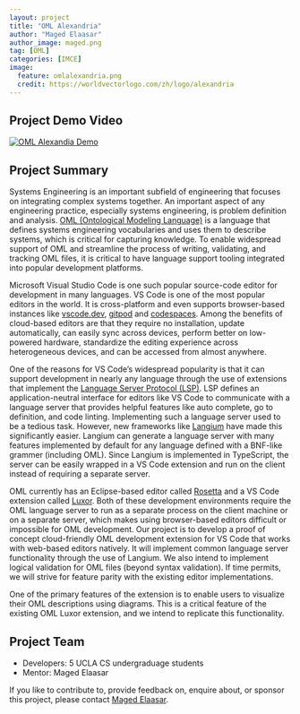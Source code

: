 ```yaml
---
layout: project
title: "OML Alexandria"
author: "Maged Elaasar"
author_image: maged.png
tag: [OML]
categories: [IMCE]
image:
  feature: omlalexandria.png
  credit: https://worldvectorlogo.com/zh/logo/alexandria
---
```


## Project Demo Video

[![OML Alexandia Demo](https://img.youtube.com/vi/iWXTjC5SzmY/0.jpg)](https://www.youtube.com/watch?v=iWXTjC5SzmY)


## Project Summary

Systems Engineering is an important subfield of engineering that focuses on integrating complex systems together. An important aspect of any engineering practice, especially systems engineering, is problem definition and analysis. [OML (Ontological Modeling Language)](https://github.com/opencaesar/oml) is a language that defines systems engineering vocabularies and uses them to describe systems, which is critical for capturing knowledge. To enable widespread support of OML and streamline the process of writing, validating, and tracking OML files, it is critical to have language support tooling integrated into popular development platforms. 

Microsoft Visual Studio Code is one such popular source-code editor for development in many languages. VS Code is one of the most popular editors in the world. It is cross-platform and even supports browser-based instances like [vscode.dev](https://vscode.dev/), [gitpod](http://gitpod.io/) and [codespaces](https://github.com/features/codespaces). Among the benefits of cloud-based editors are that they require no installation, update automatically, can easily sync across devices, perform better on low-powered hardware, standardize the editing experience across heterogeneous devices, and can be accessed from almost anywhere.

One of the reasons for VS Code’s widespread popularity is that it can support development in nearly any language through the use of extensions that implement the
[Language Server Protocol (LSP)](https://microsoft.github.io/language-server-protocol/). LSP defines an application-neutral interface for editors like VS Code to communicate with a language server that provides helpful features like auto complete, go to definition, and code linting. Implementing such a language server used to be a tedious task. However, new frameworks like [Langium](https://www.typefox.io/blog/langium-1.0-a-mature-language-toolkit/) have made this significantly easier. Langium can generate a language server with many features implemented by default for any language defined with a BNF-like grammer (including OML). Since Langium is implemented in TypeScript, the server can be easily wrapped in a VS Code extension and run on the client instead of requiring a separate server.

OML currently has an Eclipse-based editor called [Rosetta](https://github.com/opencaesar/oml-rosetta) and a VS Code extension called [Luxor](https://github.com/opencaesar/oml-luxor). Both of these development environments require the OML language server to run as a separate process on the client machine or on a separate server, which makes using browser-based editors difficult or impossible for OML development. Our project is to develop a proof of concept cloud-friendly OML development extension for VS Code that works with web-based editors natively. It will implement common language server functionality through the use of Langium. We also intend to implement logical validation for OML files (beyond syntax validation). If time permits, we will strive for feature parity with the existing editor implementations.

One of the primary features of the extension is to enable users to visualize their OML descriptions using diagrams. This is a critical feature of the existing OML Luxor extension, and we intend to replicate this functionality.

## Project Team

- Developers: 5 UCLA CS undergraduage students
- Mentor: Maged Elaasar

If you like to contribute to, provide feedback on, enquire about, or sponsor this project, please contact [Maged Elaasar](https://opencaesar.github.io/contributors/Maged%20Elaasar.html).